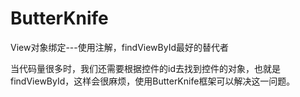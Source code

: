 # ButterKnife
View对象绑定---使用注解，findViewById最好的替代者

当代码量很多时，我们还需要根据控件的id去找到控件的对象，也就是findViewById，这样会很麻烦，使用ButterKnife框架可以解决这一问题。


